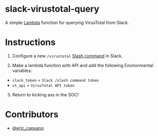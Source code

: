 # slack-virustotal-query
A simple [Lambda](https://console.aws.amazon.com/lambda/home?region=us-east-1#/) function for querying VirusTotal from Slack.

# Instructions
1. Configure a new `/virustotal` [Slash command](https://api.slack.com/slash-commands) in Slack.

2. Make a lambda function with API and add the following Environmental variables:
- `slack_token` = `Slack /slash command token`
- `vt_api` = `VirusTotal API token`

3. Return to kicking ass in the SOC!


# Contributors
- [@eric_capuano](https://twitter.com/eric_capuano)
